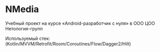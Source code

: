 # NMedia 

Учебный проект на курсе «Android-разработчик с нуля» в ООО ЦОО Нетология-групп

Используемый стек: (Kotlin/MVVM/Retrofit/Room/Coroutines/Flow/Dagger2/Hilt)
